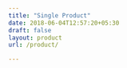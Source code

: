 ```yaml
---
title: "Single Product"
date: 2018-06-04T12:57:20+05:30
draft: false
layout: product
url: /product/

---
```

